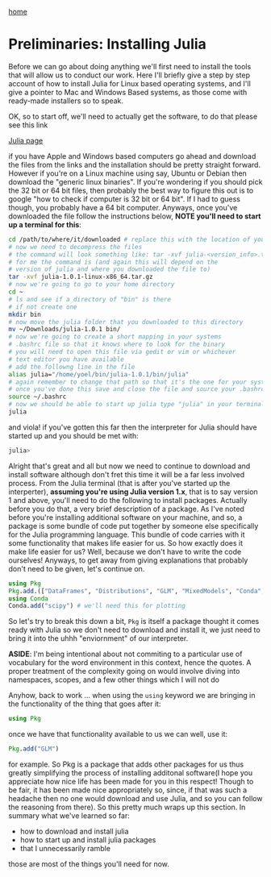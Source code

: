 
<script type="text/javascript" async
  src="https://cdnjs.cloudflare.com/ajax/libs/mathjax/2.7.4/latest.js?config=TeX-MML-AM_CHTML">
</script>

[home](https://ysanchezaraujo.github.io/)


# Preliminaries: Installing Julia

Before we can go about doing anything we'll first need to install the tools that will allow us to conduct our work. Here I'll briefly give a step by step account of how to install Julia for Linux based operating systems, and I'll give a pointer to Mac and Windows Based systems, as those come with ready-made installers so to speak. 

OK, so to start off, we'll need to actually get the software, to do that please see this link 

[Julia page](https://julialang.org/downloads/)

if you have Apple and Windows based computers go ahead and download the files from the links and the installation should be pretty straight forward. However if you're on a Linux machine using say, Ubuntu or Debian then download the "generic linux binaries". If you're wondering if you should pick the 32 bit or 64 bit files, then probably the best way to figure this out is to google "how to check if computer is 32 bit or 64 bit". If I had to guess though, you probably have a 64 bit computer. Anyways, once you've downloaded the file follow the instructions below, **NOTE you'll need to start up a terminal for this**: 

```bash
cd /path/to/where/it/downloaded # replace this with the location of your download path
# now we need to decompress the files
# the command will look something like: tar -xvf julia-<version_info>.tar.gz
# for me the command is (and again this will depend on the 
# version of julia and where you downloaded the file to)
tar -xvf julia-1.0.1-linux-x86_64.tar.gz
# now we're going to go to your home directory
cd ~
# ls and see if a directory of "bin" is there
# if not create one
mkdir bin
# now move the julia folder that you downloaded to this directory
mv ~/Downloads/julia-1.0.1 bin/
# now we're going to create a short mapping in your systems 
# .bashrc file so that it knows where to look for the binary
# you will need to open this file via gedit or vim or whichever
# text editor you have available
# add the followng line in the file
alias julia="/home/yoel/bin/julia-1.0.1/bin/julia"
# again remember to change that path so that it's the one for your system!
# once you've done this save and close the file and source your .bashrc again: 
source ~/.bashrc
# now we should be able to start up julia type "julia" in your terminal: 
julia
```

and viola! if you've gotten this far then the interpreter for Julia should have started up and you should be met with: 

```julia
julia>
```
Alright that's great and all but now we need to continue to download and install software although don't fret this time it will be a far less involved process. From the Julia terminal (that is after you've started up the interperter), **assuming you're using Julia version 1.x**, that is to say version 1 and above, you'll need to do the following to install packages. Actually before you do that, a very brief description of a package. As I've noted before you're installing additional software on your machine, and so, a package is some bundle of code put together by someone else specifically for the Julia programming language. This bundle of code carries with it some functionality that makes life easier for us. So how exactly does it make life easier for us? Well, because we don't have to write the code ourselves! Anyways, to get away from giving explanations that probably don't need to be given, let's continue on. 

```julia
using Pkg
Pkg.add.(["DataFrames", "Distributions", "GLM", "MixedModels", "Conda", "PyPlot", "CSV"])
using Conda
Conda.add("scipy") # we'll need this for plotting
```
So let's try to break this down a bit, `Pkg` is itself a package thought it comes ready with Julia so we don't need to download and install it, we just need to bring it into the uhhh "enviornment" of our interpreter. 

**ASIDE**: I'm being intentional about not commiting to a particular use of vocabulary for the word environment in this context, hence the quotes. A proper treatment of the complexity going on would involve diving into namespaces, scopes, and a few other things which I will not do

Anyhow, back to work ... when using the `using` keyword we are bringing in the functionality of the thing that goes after it: 

```julia
using Pkg
```
once we have that functionality available to us we can well, use it: 

```julia
Pkg.add("GLM")
```
for example. So Pkg is a package that adds other packages for us thus greatly simplifying the process of installing additonal software(I hope you appreciate how nice life has been made for you in this respect! Though to be fair, it has been made nice appropriately so, since, if that was such a headache then no one would download and use Julia, and so you can follow the reasoning from there). So this pretty much wraps up this section. In summary what we've learned so far: 

 * how to download and install julia
 * how to start up and install julia packages
 * that I unnecessarily ramble

those are most of the things you'll need for now. 

